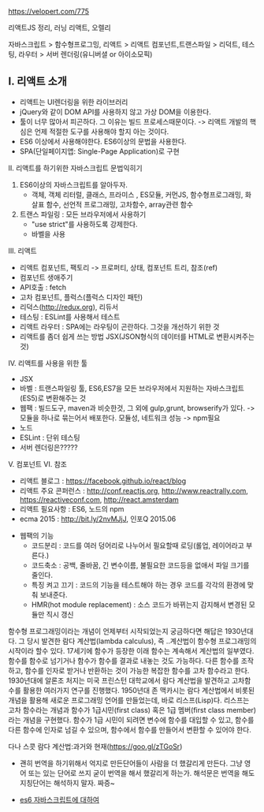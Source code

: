 https://velopert.com/775

리액트JS 정리, 러닝 리액트, 오렐리


자바스크립트 > 함수형프로그밍, 리액트 > 리액트 컴포넌트,트랜스파일 > 리덕트, 테스팅, 라우터 > 서버 렌더링(유니버셜 or 아이소모픽)


I. 리액트 소개
 - 
 - 리액트는 UI렌더링을 위한 라이브러리
 - jQuery와 같이 DOM API를 사용하지 않고 가상 DOM을 이용한다.
 - 툴이 너무 많아서 피곤하다. 그 이유는 빌드 프로세스때문이다.
 	-> 리액트 개발의 핵심은 언제 적절한 도구를 사용해야 할지 아는 것이다.
 - ES6 이상에서 사용해야한다. ES6이상의 문법을 사용한다.
 - SPA(단일페이지앱: Single-Page Application)로 구현

II. 리액트를 하기위한 자바스크립트 문법익히기
 1. ES6이상의 자바스크립트를 알아두자.
 	- 객체, 객체 리터럴, 클래스, 프라미스 , ES모듈, 커먼JS, 함수형프로그래밍, 화살표 함수, 선언적 프로그래밍, 고차함수, array관련 함수
 2. 트랜스 파일링 : 모든 브라우저에서 사용하기
 	- "use strict"를 사용하도록 강제한다.
 	- 바벨을 사용

III. 리액트
 - 리액트 컴포넌트, 팩토리
 	-> 프로퍼티, 상태, 컴포넌트 트리, 참조(ref)
 - 컴포넌트 생애주기	
 - API호출 : fetch
 - 고차 컴포넌트, 플럭스(플럭스 디자인 패턴)
 - 리덕스(http://redux.org), 리듀서
 - 테스팅 : ESLint를 사용해서 테스트
 - 리액트 라우터 : SPA에는 라우팅이 곤란하다. 그것을 개선하기 위한 것
 - 리액트를 좀더 쉽게 쓰는 방법 JSX(JSON형식의 데이터를 HTML로 변환시켜주는 것)

IV. 리액트를 사용을 위한 툴 
 - JSX
 - 바벨 : 트랜스파일링 툴, ES6,ES7을 모든 브라우저에서 지원하는 자바스크립트(ES5)로 변환해주는 것
 - 웹팩 : 빌드도구, maven과 비슷한것, 그 외에 gulp,grunt, browserify가 있다.
          -> 모듈을 하나로 묶는어서 배포한다. 모듈성, 네트워크 성능
          -> npm필요 
 - 노드 
 - ESLint : 단위 테스팅
 - 서버 렌더링은?????
          

V. 컴포넌트
VI. 참조 
 - 리액트 블로그 : https://facebook.github.io/react/blog
 - 리액트 주요 콘퍼런스 : http://conf.reactjs.org, http://www.reactrally.com, https://reactiveconf.com, http://react.amsterdam
 - 리액트 필요사항 : ES6, 노드의 npm
 - ecma 2015 : http://bit.ly/2nvMJjJ, 인포Q 2015.06


* 웹팩의 기능
  - 코드분리 : 코드를 여러 덩어리로 나누어서 필요할때 로딩(롤업, 레이어라고 부른다.)
  - 코드축소 : 공백, 줄바꿈, 긴 변수이름, 불필요한 코드등을 없애서 파일 크기를 줄인다.
  - 특징 켜고 끄기 : 코드의 기능을 테스트해야 하는 경우 코드를 각각의 환경에 맞춰 보내준다.
  - HMR(hot module replacement) : 소스 코드가 바뀌는지 감지해서 변경된 모듈만 직시 갱신


함수형 프로그래밍이라는 개념이 언제부터 시작되었는지 궁금하다면 해답은 1930년대다. 그 당시 발견한 람다 계산법(lambda calculus), 즉 ..계산법이 함수형 프로그래밍의 시작이라 할수 있다. 17세기에 함수가 등장한 이래 함수는 계속해서 계산법의 일부였다. 함수를 함수로 넘기거나 함수가 함수를 결과로 내놓는 것도 가능하다. 다른 함수를 조작하고, 함수를 인자로 받거나 반환하는 것이 가능한 복잡한 함수를 고차 함수라고 한다. 1930년대에 알론조 처지는 미국 프린스턴 대학교에서 람다 계산법을 발견하고 고차함수를 활용한 여러가지 연구를 진행했다. 
1950년대 존 맥카시는 람다 계산법에서 비롯된 개념을 활용해 새로운 프로그래밍 언어를 만들었는데, 바로 리스프(Lisp)다. 리스프는 고차 함수라는 개념과 함수가 1급시민(first class) 혹은 1급 멤버(first class member)라는 개념을 구현했다. 함수가 1급 시민이 되려면 변수에 함수를 대입할 수 있고, 함수를 다른 함수에 인자로 넘길 수 있으며, 함수에서 함수를 만들어서 변환할 수 있어야 한다.

다나 스콧 람다 계산법:과거와 현재(https://goo.gl/zTGoSr)

* 괜히 번역을 하기위해서 억지로 만든단어들이 사람을 더 했갈리게 만든다. 그냥 영어 또는 있는 단어로 쓰지 굳이 번역을 해서 했갈리게 하는가. 해석문은 번역을 해도 지칭단어는 해석하지 말자. 짜증~

* [es6 자바스크립트에 대하여](https://www.infoq.com/news/2015/06/ecmascript-2015-es6)